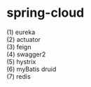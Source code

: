 # spring-cloud
(1) eureka
<br/> 
(2) actuator
<br/>
(3) feign
<br/>
(4) swagger2
<br/>
(5) hystrix
<br/>
(6) myBatis druid
<br/>
(7) redis
<br/>
